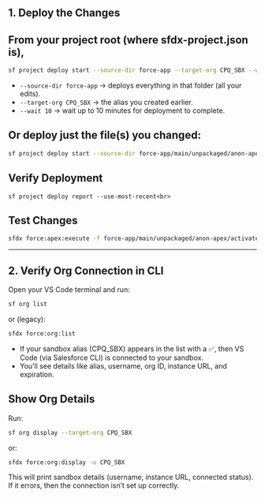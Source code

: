 ## 1. Deploy the Changes

## From your project root (where sfdx-project.json is), <br>
``` bash
sf project deploy start --source-dir force-app --target-org CPQ_SBX --wait 10 
```
<ul>
<li><code>--source-dir force-app</code> → deploys everything in that folder (all your edits).</li>
<li><code>--target-org CPQ_SBX</code> → the alias you created earlier.</li>
<li><code>--wait 10</code> → wait up to 10 minutes for deployment to complete.</li>
</ul>


## Or deploy just the file(s) you changed:<br>
``` bash
sf project deploy start --source-dir force-app/main/unpackaged/anon-apex/activateContracts.apex --target-org CPQ_SBX --wait 10  <br>
``` 

## Verify Deployment<br>
``` 
sf project deploy report --use-most-recent<br>
``` 
## Test Changes<br>
``` bash
sfdx force:apex:execute -f force-app/main/unpackaged/anon-apex/activateContracts.apex -u CPQ_SBX<br>
``` 
________________________________________________________________________________________________________________

## 2. Verify Org Connection in CLI

Open your VS Code terminal and run:

```bash
sf org list
```

or (legacy):
```bash
sfdx force:org:list
```
<ul>
<li> If your sandbox alias (CPQ_SBX) appears in the list with a ✅, then VS Code (via Salesforce CLI) is connected to your sandbox.</li>
<li> You’ll see details like alias, username, org ID, instance URL, and expiration.</li>
</ul>



## Show Org Details

Run:
```bash
sf org display --target-org CPQ_SBX
```

or:
```bash
sfdx force:org:display -u CPQ_SBX

```

This will print sandbox details (username, instance URL, connected status).
If it errors, then the connection isn’t set up correctly.
